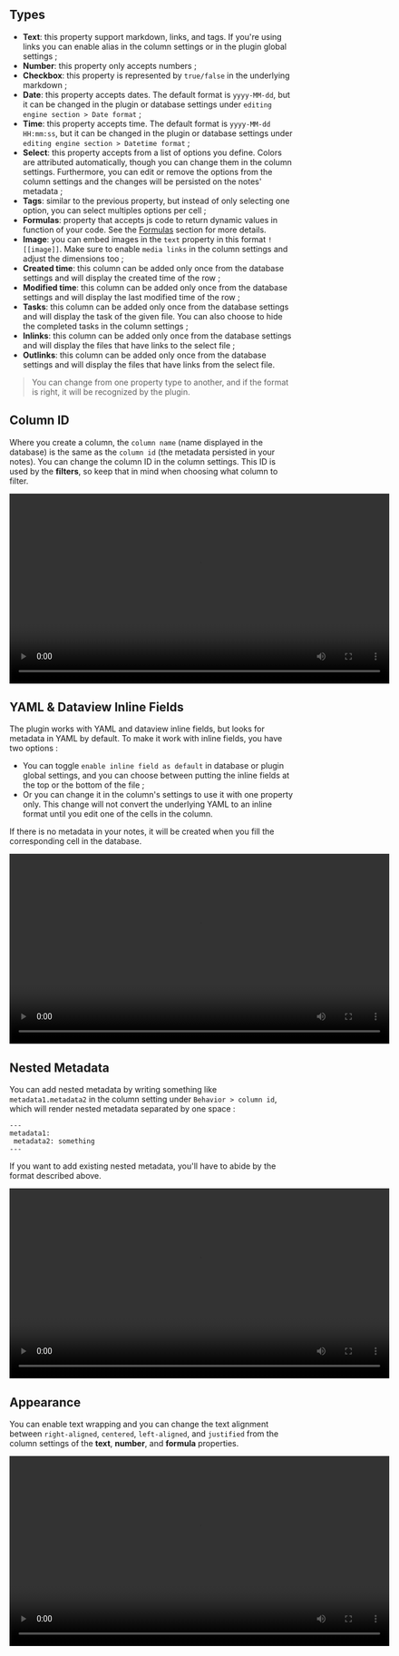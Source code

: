 ## Types

- **Text**: this property support markdown, links, and tags. If you're using links you can enable alias in the column settings or in the plugin global settings ;
- **Number**: this property only accepts numbers ;
- **Checkbox**: this property is represented by `true/false` in the underlying markdown ;
- **Date**: this property accepts dates. The default format is `yyyy-MM-dd`, but it can be changed in the plugin or database settings under `editing engine section > Date format` ;
- **Time**: this property accepts time. The default format is `yyyy-MM-dd HH:mm:ss`, but it can be changed in the plugin or database settings under `editing engine section > Datetime format` ;
- **Select**: this property accepts from a list of options you define. Colors are attributed automatically, though you can change them in the column settings. Furthermore, you can edit or remove the options from the column settings and the changes will be persisted on the notes' metadata ;
- **Tags**: similar to the previous property, but instead of only selecting one option, you can select multiples options per cell ;
- **Formulas**: property that accepts js code to return dynamic values in function of your code. See the [Formulas](/obsidian-db-folder/features/Formulas/) section for more details.
- **Image**: you can embed images in the `text` property in this format `![[image]]`. Make sure to enable `media links` in the column settings and adjust the dimensions too ;
- **Created time**: this column can be added only once from the database settings and will display the created time of the row ;
- **Modified time**: this column can be added only once from the database settings and will display the last modified time of the row ;
- **Tasks**: this column can be added only once from the database settings and will display the task of the given file. You can also choose to hide the completed tasks in the column settings ;
- **Inlinks**: this column can be added only once from the database settings and will display the files that have links to the select file ;
- **Outlinks**: this column can be added only once from the database settings and will display the files that have links from the select file.

> You can change from one property type to another, and if the format is right, it will be recognized by the plugin.

## Column ID

Where you create a column, the `column name` (name displayed in the database) is the same as the `column id` (the metadata persisted in your notes). You can change the column ID in the column settings. This ID is used by the **filters**, so keep that in mind when choosing what column to filter.

<video  width="670" controls>
  <source src="https://user-images.githubusercontent.com/38974541/197635378-256e2468-bb90-477f-8760-393f792777d6.mov" type="video/mp4">
</video>

## YAML & Dataview Inline Fields

The plugin works with YAML and dataview inline fields, but looks for metadata in YAML by default. To make it work with inline fields, you have two options :

- You can toggle `enable inline field as default` in database or plugin global settings, and you can choose between putting the inline fields at the top or the bottom of the file ;
- Or you can change it in the column's settings to use it with one property only. This change will not convert the underlying YAML to an inline format until you edit one of the cells in the column.

If there is no metadata in your notes, it will be created when you fill the corresponding cell in the database. 

<video  width="670" controls>
  <source src="https://user-images.githubusercontent.com/38974541/197635449-507ea33b-5213-4976-a7a2-bbb4e7b888b1.mov" type="video/mp4">
</video> 

## Nested Metadata

You can add nested metadata by writing something like `metadata1.metadata2` in the column setting under `Behavior > column id`, which will render nested metadata separated by one space :

```
---
metadata1:
 metadata2: something
---
```

If you want to add existing nested metadata, you'll have to abide by the format described above.

<video  width="670" controls>
  <source src="https://user-images.githubusercontent.com/38974541/197635608-8c638ab0-1551-498f-b859-a9ab58eff34b.mov" type="video/mp4">
</video>

## Appearance

You can enable text wrapping and you can change the text alignment between `right-aligned`, `centered`, `left-aligned`, and `justified` from the column settings of the **text**, **number**, and **formula** properties.

<video  width="670" controls>
  <source src="https://user-images.githubusercontent.com/38974541/197635327-31c273a1-6cb5-4283-a9a5-dddbdcc6b831.mov" type="video/mp4">
</video>